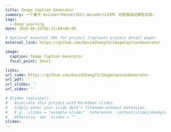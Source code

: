 ```yaml
---
title: Image Caption Generator
summary: 一个基于 encoder(Resnet152)-decoder(LSTM) 的图像描述模型实现。
tags:
  - Deep Learning
date: 2020-06-25T02:23:04+08:00

# Optional external URL for project (replaces project detail page).
external_link: https://github.com/DavidZhang73/ImageCaptionGenerator

image:
  caption: Image Caption Generator
  focal_point: Smart

links:
url_code: https://github.com/DavidZhang73/ImageCaptionGenerator
url_pdf: ''
url_slides: ''
url_video: ''

# Slides (optional).
#   Associate this project with Markdown slides.
#   Simply enter your slide deck's filename without extension.
#   E.g. `slides = "example-slides"` references `content/slides/example-slides.md`.
#   Otherwise, set `slides = ""`.
slides:
---
```

